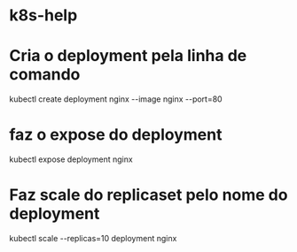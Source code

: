 # k8s-help



# Cria o deployment pela linha de comando
kubectl create deployment nginx --image nginx --port=80

# faz o expose do deployment
kubectl expose deployment nginx

# Faz scale do replicaset pelo nome do deployment
kubectl scale --replicas=10 deployment nginx
